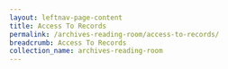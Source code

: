 ```yaml
---
layout: leftnav-page-content
title: Access To Records
permalink: /archives-reading-room/access-to-records/
breadcrumb: Access To Records
collection_name: archives-reading-room
---
```

